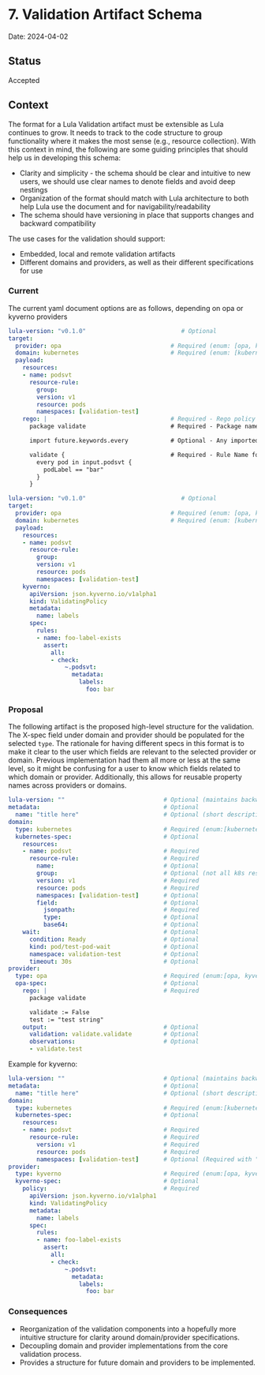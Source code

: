 # 7. Validation Artifact Schema

Date: 2024-04-02

## Status

Accepted

## Context

The format for a Lula Validation artifact must be extensible as Lula continues to grow. It needs to track to the code structure to group functionality where it makes the most sense (e.g., resource collection). With this context in mind, the following are some guiding principles that should help us in developing this schema:
- Clarity and simplicity - the schema should be clear and intuitive to new users, we should use clear names to denote fields and avoid deep nestings
- Organization of the format should match with Lula architecture to both help Lula use the document and for navigability/readability
- The schema should have versioning in place that supports changes and backward compatibility

The use cases for the validation should support:
- Embedded, local and remote validation artifacts
- Different domains and providers, as well as their different specifications for use

### Current

The current yaml document options are as follows, depending on opa or kyverno providers

```yaml
lula-version: "v0.1.0"                           # Optional
target:
  provider: opa                               # Required (enum: [opa, kyverno])
  domain: kubernetes                          # Required (enum: [kubernetes])
  payload:
    resources:
    - name: podsvt
      resource-rule:
        group:
        version: v1
        resource: pods
        namespaces: [validation-test]
    rego: |                                   # Required - Rego policy used for data validation
      package validate                        # Required - Package name

      import future.keywords.every            # Optional - Any imported keywords

      validate {                              # Required - Rule Name for evaluation - "validate" is the only supported rule
        every pod in input.podsvt {
          podLabel == "bar"
        }
      }
```

```yaml
lula-version: "v0.1.0"                           # Optional
target:
  provider: opa                               # Required (enum: [opa, kyverno])
  domain: kubernetes                          # Required (enum: [kubernetes])
  payload:
    resources:
    - name: podsvt
      resource-rule:
        group:
        version: v1
        resource: pods
        namespaces: [validation-test]
    kyverno:
      apiVersion: json.kyverno.io/v1alpha1
      kind: ValidatingPolicy
      metadata:
        name: labels
      spec:
        rules:
        - name: foo-label-exists
          assert:
            all:
            - check:
                ~.podsvt:
                  metadata:
                    labels:
                      foo: bar
```

### Proposal

The following artifact is the proposed high-level structure for the validation. The X-spec field under domain and provider should be populated for the selected `type`. 
The rationale for having different specs in this format is to make it clear to the user which fields are relevant to the selected provider or domain. Previous implementation had them all more or less at the same level, so it might be confusing for a user to know which fields related to which domain or provider. Additionally, this allows for reusable property names across providers or domains.

```yaml
lula-version: ""                            # Optional (maintains backward compatibility)
metadata:                                   # Optional
  name: "title here"                        # Optional (short description to use in output of validations could be useful)
domain: 
  type: kubernetes                          # Required (enum:[kubernetes, api])
  kubernetes-spec:                          # Optional
    resources:                                  
    - name: podsvt                          # Required 
      resource-rule:                        # Required
        name:                               # Optional 
        group:                              # Optional (not all k8s resources have a group, the main ones are "")
        version: v1                         # Required
        resource: pods                      # Required
        namespaces: [validation-test]       # Optional 
        field:                              # Optional 
          jsonpath:                         # Required
          type:                             # Optional 
          base64:                           # Optional 
    wait:                                   # Optional 
      condition: Ready                      # Optional 
      kind: pod/test-pod-wait               # Optional 
      namespace: validation-test            # Optional 
      timeout: 30s                          # Optional 
provider: 
  type: opa                                 # Required (enum:[opa, kyverno])
  opa-spec:                                 # Optional
    rego: |                                 # Required 
      package validate

      validate := False
      test := "test string"
    output:                                 # Optional
      validation: validate.validate         # Optional
      observations:                         # Optional
      - validate.test                         
```

Example for kyverno:

```yaml
lula-version: ""                            # Optional (maintains backward compatibility)
metadata:                                   # Optional
  name: "title here"                        # Optional (short description to use in output of validations could be useful)
domain: 
  type: kubernetes                          # Required (enum:[kubernetes, api])
  kubernetes-spec:                          # Optional
    resources:                                  
    - name: podsvt                          # Required 
      resource-rule:                        # Required
        version: v1                         # Required
        resource: pods                      # Required 
        namespaces: [validation-test]       # Optional (Required with "name")
provider: 
  type: kyverno                             # Required (enum:[opa, kyverno])
  kyverno-spec:                             # Optional
    policy:                                 # Required
      apiVersion: json.kyverno.io/v1alpha1
      kind: ValidatingPolicy
      metadata:
        name: labels
      spec:
        rules:
        - name: foo-label-exists
          assert:
            all:
            - check:
                ~.podsvt:
                  metadata:
                    labels:
                      foo: bar
```
### Consequences

- Reorganization of the validation components into a hopefully more intuitive structure for clarity around domain/provider specifications.
- Decoupling domain and provider implementations from the core validation process.
- Provides a structure for future domain and providers to be implemented.